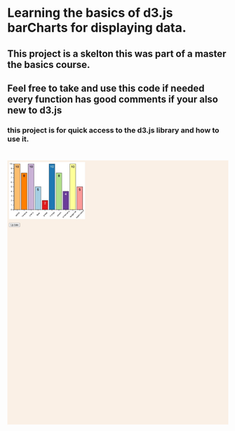# Learning the basics of d3.js barCharts for displaying data.

## This project is a skelton this was part of a master the basics course.

## Feel free to take and use this code if needed every function has good comments if your also new to d3.js

### this project is for quick access to the d3.js library and how to use it.

# ![Alt text](public/readme-d3-basics.jpeg)
